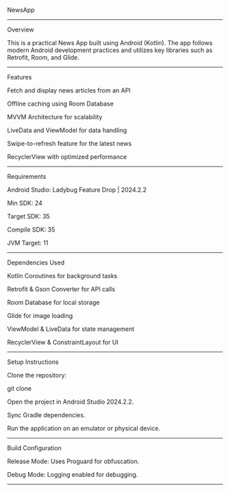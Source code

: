 NewsApp

--------------------------------------------------------------------

Overview

This is a practical News App built using Android (Kotlin). The app follows modern Android development practices and utilizes key libraries such as Retrofit, Room, and Glide.

--------------------------------------------------------------------

Features

Fetch and display news articles from an API

Offline caching using Room Database

MVVM Architecture for scalability

LiveData and ViewModel for data handling

Swipe-to-refresh feature for the latest news

RecyclerView with optimized performance

--------------------------------------------------------------------

Requirements

Android Studio: Ladybug Feature Drop | 2024.2.2

Min SDK: 24

Target SDK: 35

Compile SDK: 35

JVM Target: 11

--------------------------------------------------------------------

Dependencies Used

Kotlin Coroutines for background tasks

Retrofit & Gson Converter for API calls

Room Database for local storage

Glide for image loading

ViewModel & LiveData for state management

RecyclerView & ConstraintLayout for UI

--------------------------------------------------------------------

Setup Instructions

Clone the repository:

git clone <repository-url>

Open the project in Android Studio 2024.2.2.

Sync Gradle dependencies.

Run the application on an emulator or physical device.

--------------------------------------------------------------------

Build Configuration

Release Mode: Uses Proguard for obfuscation.

Debug Mode: Logging enabled for debugging.

--------------------------------------------------------------------
